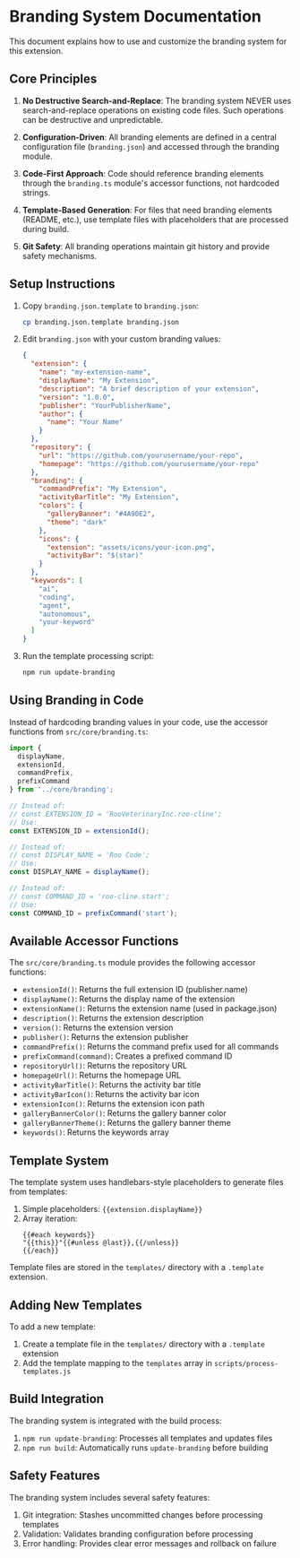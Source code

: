 # Branding System Documentation

This document explains how to use and customize the branding system for this extension.

## Core Principles

1. **No Destructive Search-and-Replace**: The branding system NEVER uses search-and-replace operations on existing code files. Such operations can be destructive and unpredictable.

2. **Configuration-Driven**: All branding elements are defined in a central configuration file (`branding.json`) and accessed through the branding module.

3. **Code-First Approach**: Code should reference branding elements through the `branding.ts` module's accessor functions, not hardcoded strings.

4. **Template-Based Generation**: For files that need branding elements (README, etc.), use template files with placeholders that are processed during build.

5. **Git Safety**: All branding operations maintain git history and provide safety mechanisms.

## Setup Instructions

1. Copy `branding.json.template` to `branding.json`:
   ```bash
   cp branding.json.template branding.json
   ```

2. Edit `branding.json` with your custom branding values:
   ```json
   {
     "extension": {
       "name": "my-extension-name",
       "displayName": "My Extension",
       "description": "A brief description of your extension",
       "version": "1.0.0",
       "publisher": "YourPublisherName",
       "author": {
         "name": "Your Name"
       }
     },
     "repository": {
       "url": "https://github.com/yourusername/your-repo",
       "homepage": "https://github.com/yourusername/your-repo"
     },
     "branding": {
       "commandPrefix": "My Extension",
       "activityBarTitle": "My Extension",
       "colors": {
         "galleryBanner": "#4A90E2",
         "theme": "dark"
       },
       "icons": {
         "extension": "assets/icons/your-icon.png",
         "activityBar": "$(star)"
       }
     },
     "keywords": [
       "ai",
       "coding",
       "agent",
       "autonomous",
       "your-keyword"
     ]
   }
   ```

3. Run the template processing script:
   ```bash
   npm run update-branding
   ```

## Using Branding in Code

Instead of hardcoding branding values in your code, use the accessor functions from `src/core/branding.ts`:

```typescript
import { 
  displayName, 
  extensionId, 
  commandPrefix, 
  prefixCommand 
} from '../core/branding';

// Instead of:
// const EXTENSION_ID = 'RooVeterinaryInc.roo-cline';
// Use:
const EXTENSION_ID = extensionId();

// Instead of:
// const DISPLAY_NAME = 'Roo Code';
// Use:
const DISPLAY_NAME = displayName();

// Instead of:
// const COMMAND_ID = 'roo-cline.start';
// Use:
const COMMAND_ID = prefixCommand('start');
```

## Available Accessor Functions

The `src/core/branding.ts` module provides the following accessor functions:

- `extensionId()`: Returns the full extension ID (publisher.name)
- `displayName()`: Returns the display name of the extension
- `extensionName()`: Returns the extension name (used in package.json)
- `description()`: Returns the extension description
- `version()`: Returns the extension version
- `publisher()`: Returns the extension publisher
- `commandPrefix()`: Returns the command prefix used for all commands
- `prefixCommand(command)`: Creates a prefixed command ID
- `repositoryUrl()`: Returns the repository URL
- `homepageUrl()`: Returns the homepage URL
- `activityBarTitle()`: Returns the activity bar title
- `activityBarIcon()`: Returns the activity bar icon
- `extensionIcon()`: Returns the extension icon path
- `galleryBannerColor()`: Returns the gallery banner color
- `galleryBannerTheme()`: Returns the gallery banner theme
- `keywords()`: Returns the keywords array

## Template System

The template system uses handlebars-style placeholders to generate files from templates:

1. Simple placeholders: `{{extension.displayName}}`
2. Array iteration: 
   ```
   {{#each keywords}}
   "{{this}}"{{#unless @last}},{{/unless}}
   {{/each}}
   ```

Template files are stored in the `templates/` directory with a `.template` extension.

## Adding New Templates

To add a new template:

1. Create a template file in the `templates/` directory with a `.template` extension
2. Add the template mapping to the `templates` array in `scripts/process-templates.js`

## Build Integration

The branding system is integrated with the build process:

1. `npm run update-branding`: Processes all templates and updates files
2. `npm run build`: Automatically runs `update-branding` before building

## Safety Features

The branding system includes several safety features:

1. Git integration: Stashes uncommitted changes before processing templates
2. Validation: Validates branding configuration before processing
3. Error handling: Provides clear error messages and rollback on failure